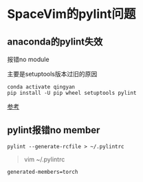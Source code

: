 # SpaceVim的pylint问题

## anaconda的pylint失效

报错no module

主要是setuptools版本过旧的原因

```shell
conda activate qingyan
pip install -U pip wheel setuptools pylint
```

[参考](https://www.jianshu.com/p/429811934979)

## pylint报错no member

```shell
pylint --generate-rcfile > ~/.pylintrc
```

> vim ~/.pylintrc

```shell
generated-members=torch
```
